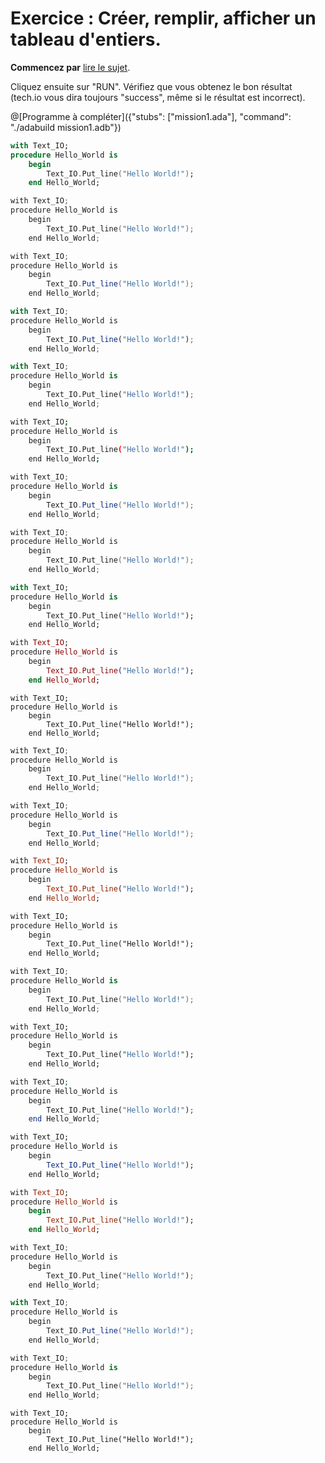 # Exercice : Créer, remplir, afficher un tableau d'entiers.

**Commencez par** [lire le sujet](http://wwwperso.insa-toulouse.fr/~lebotlan/Y/Ada-S2/exo-base-tab.html).

Cliquez ensuite sur "RUN".
Vérifiez que vous obtenez le bon résultat (tech.io vous dira toujours "success", même si le résultat est incorrect).

@[Programme à compléter]({"stubs": ["mission1.ada"], "command": "./adabuild mission1.adb"})


```ada
with Text_IO;
procedure Hello_World is
    begin
        Text_IO.Put_line("Hello World!");
    end Hello_World;


```
```C runnable
with Text_IO;
procedure Hello_World is
    begin
        Text_IO.Put_line("Hello World!");
    end Hello_World;

```
```java runnable
with Text_IO;
procedure Hello_World is
    begin
        Text_IO.Put_line("Hello World!");
    end Hello_World;

```
```javascript runnable
with Text_IO;
procedure Hello_World is
    begin
        Text_IO.Put_line("Hello World!");
    end Hello_World;

```
```python runnable
with Text_IO;
procedure Hello_World is
    begin
        Text_IO.Put_line("Hello World!");
    end Hello_World;

```
```bash runnable
with Text_IO;
procedure Hello_World is
    begin
        Text_IO.Put_line("Hello World!");
    end Hello_World;

```
```C# runnable
with Text_IO;
procedure Hello_World is
    begin
        Text_IO.Put_line("Hello World!");
    end Hello_World;

```
```C++ runnable
with Text_IO;
procedure Hello_World is
    begin
        Text_IO.Put_line("Hello World!");
    end Hello_World;

```
```dart runnable
with Text_IO;
procedure Hello_World is
    begin
        Text_IO.Put_line("Hello World!");
    end Hello_World;

```
```elixir runnable
with Text_IO;
procedure Hello_World is
    begin
        Text_IO.Put_line("Hello World!");
    end Hello_World;

```
```F# runnable
with Text_IO;
procedure Hello_World is
    begin
        Text_IO.Put_line("Hello World!");
    end Hello_World;

```
```go runnable
with Text_IO;
procedure Hello_World is
    begin
        Text_IO.Put_line("Hello World!");
    end Hello_World;

```
```groovy runnable
with Text_IO;
procedure Hello_World is
    begin
        Text_IO.Put_line("Hello World!");
    end Hello_World;

```
```haskell runnable
with Text_IO;
procedure Hello_World is
    begin
        Text_IO.Put_line("Hello World!");
    end Hello_World;

```
```html runnable
with Text_IO;
procedure Hello_World is
    begin
        Text_IO.Put_line("Hello World!");
    end Hello_World;

```
```kotlin runnable
with Text_IO;
procedure Hello_World is
    begin
        Text_IO.Put_line("Hello World!");
    end Hello_World;

```
```perl runnable
with Text_IO;
procedure Hello_World is
    begin
        Text_IO.Put_line("Hello World!");
    end Hello_World;

```
```php runnable
with Text_IO;
procedure Hello_World is
    begin
        Text_IO.Put_line("Hello World!");
    end Hello_World;

```
```R runnable
with Text_IO;
procedure Hello_World is
    begin
        Text_IO.Put_line("Hello World!");
    end Hello_World;

```
```ruby runnable
with Text_IO;
procedure Hello_World is
    begin
        Text_IO.Put_line("Hello World!");
    end Hello_World;

```
```rust runnable
with Text_IO;
procedure Hello_World is
    begin
        Text_IO.Put_line("Hello World!");
    end Hello_World;

```
```scala runnable
with Text_IO;
procedure Hello_World is
    begin
        Text_IO.Put_line("Hello World!");
    end Hello_World;

```
```swift runnable
with Text_IO;
procedure Hello_World is
    begin
        Text_IO.Put_line("Hello World!");
    end Hello_World;

```
```vb.net runnable
with Text_IO;
procedure Hello_World is
    begin
        Text_IO.Put_line("Hello World!");
    end Hello_World;

```